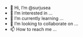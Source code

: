 - 👋 Hi, I’m @surjusea
- 👀 I’m interested in ...
- 🌱 I’m currently learning ...
- 💞️ I’m looking to collaborate on ...
- 📫 How to reach me ...

<!---
surjusea/surjusea is a ✨ special ✨ repository because its `README.md` (this file) appears on your GitHub profile.
You can click the Preview link to take a look at your changes.
--->
